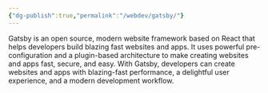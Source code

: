```yaml
---
{"dg-publish":true,"permalink":"/webdev/gatsby/"}
---
```



Gatsby is an open source, modern website framework based on React that helps developers build blazing fast websites and apps. It uses powerful pre-configuration and a plugin-based architecture to make creating websites and apps fast, secure, and easy. With Gatsby, developers can create websites and apps with blazing-fast performance, a delightful user experience, and a modern development workflow.